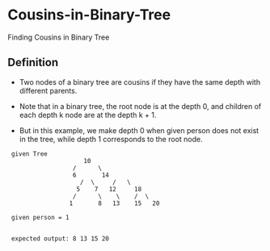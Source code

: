 # Cousins-in-Binary-Tree
Finding Cousins in Binary Tree

## Definition
- Two nodes of a binary tree are cousins if they have the same depth with different parents.

- Note that in a binary tree, the root node is at the depth 0, and children of each depth k node are at the depth k + 1. 
- But in this example, we make depth 0 when given person does not exist in the tree, while depth 1 corresponds to the root node.

```
 given Tree
		             10
	 	          /      \
		          6       14
	                /  \     /   \
	               5    7   12     18
	              /      \    \    /  \
	             1       8   13    15   20
      
 given person = 1
      
      
 expected output: 8 13 15 20
```
